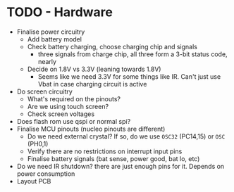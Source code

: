 # TODO - Hardware

- Finalise power circuitry
    - Add battery model
    - Check battery charging, choose charging chip and signals
        - three signals from charge chip, all three form a 3-bit status code, nearly
    - Decide on 1.8V vs 3.3V (leaning towards 1.8V)
        - Seems like we need 3.3V for some things like IR. Can't just use Vbat in case charging circuit is active
- Do screen circuitry
    - What's required on the pinouts?
    - Are we using touch screen?
    - Check screen voltages
- Does flash rom use qspi or normal spi?
- Finalise MCU pinouts (nucleo pinouts are different)
    - Do we need external crystal? If so, do we use `OSC32` (PC14,15) or `OSC` (PH0,1)
    - Verify there are no restrictions on interrupt input pins
    - Finalise battery signals (bat sense, power good, bat lo, etc)
- Do we need IR shutdown? there are just enough pins for it. Depends on power consumption
- Layout PCB
